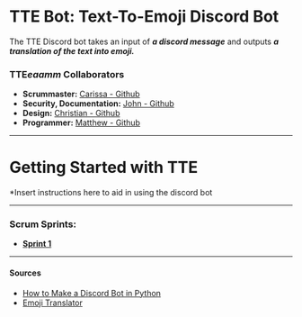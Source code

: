 # TTE Bot: Text-To-Emoji Discord Bot
The TTE Discord bot takes an input of ***a discord message*** and outputs ***a translation of the text into emoji.*** <br>

### TTE***eaamm*** Collaborators
- **Scrummaster:** [Carissa - Github](https://github.com/carissalk) <br>
- **Security, Documentation:** [John - Github](https://github.com/jrdino) <br>
- **Design:** [Christian - Github](https://github.com/Cthede11) <br>
- **Programmer:** [Matthew - Github](https://github.com/mradams4220) <br>

---

# Getting Started with TTE
*Insert instructions here to aid in using the discord bot

---
### Scrum Sprints:
- [**Sprint 1**](https://github.com/carissalk/CYBR404AGILE/blob/main/Documentation/Sprints/SprintOne.md) <br>
---
#### Sources
- [How to Make a Discord Bot in Python](https://realpython.com/how-to-make-a-discord-bot-python/) <br>
- [Emoji Translator](https://github.com/notwaldorf/emoji-translate) <br>
